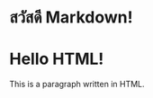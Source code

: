 # สวัสดี Markdown!

<div class="container">
  <h1>Hello HTML!</h1>
  <p>This is a paragraph written in HTML.</p>
</div>
